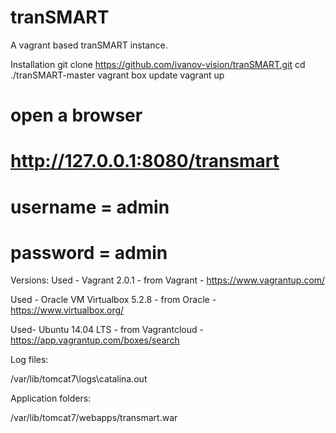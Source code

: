 # tranSMART
A vagrant based tranSMART instance.

Installation
git clone https://github.com/ivanov-vision/tranSMART.git
cd ./tranSMART-master
vagrant box update
vagrant up

# open a browser
# http://127.0.0.1:8080/transmart
# username = admin
# password = admin


Versions:
Used - Vagrant 2.0.1 - from Vagrant - https://www.vagrantup.com/

Used - Oracle VM Virtualbox 5.2.8 - from Oracle - https://www.virtualbox.org/

Used- Ubuntu 14.04 LTS - from Vagrantcloud - https://app.vagrantup.com/boxes/search


Log files:

/var/lib/tomcat7\logs\catalina.out


Application folders:

/var/lib/tomcat7/webapps/transmart.war
